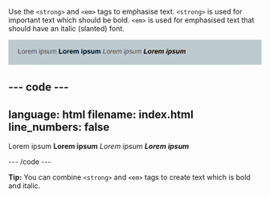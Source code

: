 Use the `<strong>` and `<em>` tags to emphasise text. `<strong>` is used for important text which should be bold. `<em>` is used for emphasised text that should have an italic (slanted) font.

![Lorem ipsum text in plain, bold, italic and bold italic.](images/strong-em-text.png)

--- code ---
---
language: html
filename: index.html
line_numbers: false
---

<section>
  <p>Lorem ipsum <strong>Lorem ipsum</strong> <em>Lorem ipsum</em> <strong><em>Lorem ipsum</em></strong></p>
</section>

--- /code ---

**Tip:** You can combine `<strong>` and `<em>` tags to create text which is bold and italic.
